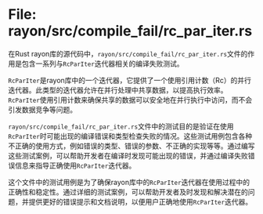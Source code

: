 # File: rayon/src/compile_fail/rc_par_iter.rs

在Rust rayon库的源代码中，`rayon/src/compile_fail/rc_par_iter.rs`文件的作用是包含一系列与`RcParIter`迭代器相关的编译失败测试。

`RcParIter`是rayon库中的一个迭代器，它提供了一个使用引用计数（Rc）的并行迭代器。此类型的迭代器允许在并行处理中共享数据，以提高执行效率。`RcParIter`使用引用计数来确保共享的数据可以安全地在并行执行中访问，而不会引发数据竞争等问题。

`rayon/src/compile_fail/rc_par_iter.rs`文件中的测试目的是验证在使用`RcParIter`时可能出现的编译错误和类型检查失败的情况。这些测试用例包含各种不正确的使用方式，例如错误的类型、错误的参数、不正确的实现等等。通过编写这些测试案例，可以帮助开发者在编译时发现可能出现的错误，并通过编译失败错误信息来指导正确使用`RcParIter`迭代器。

这个文件中的测试用例是为了确保rayon库中的`RcParIter`迭代器在使用过程中的正确性和稳定性。通过详细的测试案例，可以帮助开发者及时发现和解决潜在的问题，并提供更好的错误提示和文档说明，以便用户正确地使用`RcParIter`迭代器。

